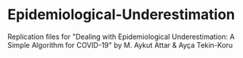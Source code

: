 # Epidemiological-Underestimation
Replication files for "Dealing with Epidemiological Underestimation: A Simple Algorithm for COVID-19" by M. Aykut Attar &amp; Ayça Tekin-Koru
